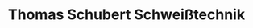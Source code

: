 ---
title: "Thomas Schubert Schweißtechnik"
url: /meissen/thomas-schubert-schweisstechnik/
shop: Gasflaschen
---
